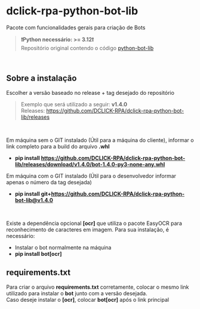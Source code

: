 # dclick-rpa-python-bot-lib
Pacote com funcionalidades gerais para criação de Bots  
> **❗Python necessário: >= 3.12❗**  
> Repositório original contendo o código [python-bot-lib](https://github.com/AlexLanes/python-bot-lib)

<br>

## Sobre a instalação
Escolher a versão baseado no release + tag desejado do repositório
> Exemplo que será utilizado a seguir: **v1.4.0**  
> Releases: https://github.com/DCLICK-RPA/dclick-rpa-python-bot-lib/releases

<br>

Em máquina sem o GIT instalado (Útil para a máquina do cliente), informar o link completo para a build do arquivo **.whl**
- **pip install https://github.com/DCLICK-RPA/dclick-rpa-python-bot-lib/releases/download/v1.4.0/bot-1.4.0-py3-none-any.whl**

Em máquina com o GIT instalado (Útil para o desenvolvedor informar apenas o número da tag desejada)
- **pip install git+https://github.com/DCLICK-RPA/dclick-rpa-python-bot-lib@v1.4.0**

<br>

Existe a dependência opcional **[ocr]** que utiliza o pacote EasyOCR para reconhecimento de caracteres em imagem. Para sua instalação, é necessário:
- Instalar o bot normalmente na máquina
- **pip install bot[ocr]**

## requirements.txt
Para criar o arquivo **requirements.txt** corretamente, colocar o mesmo link utilizado para instalar o **bot** junto com a versão desejada.  
Caso deseje instalar o **[ocr]**, colocar **bot[ocr]** após o link principal

